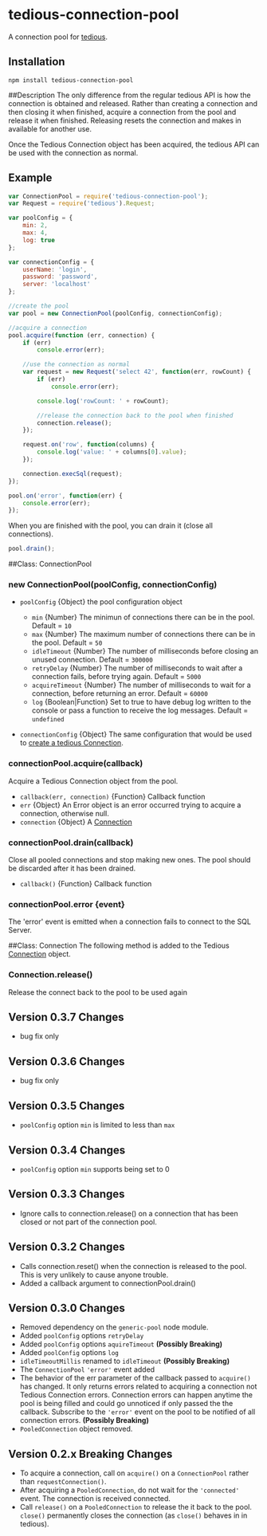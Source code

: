 # tedious-connection-pool
A connection pool for [tedious](http://github.com/pekim/tedious).

## Installation

    npm install tedious-connection-pool
    
##Description
The only difference from the regular tedious API is how the connection is obtained and released. Rather than creating a connection and then closing it when finished, acquire a connection from the pool and release it when finished. Releasing resets the connection and makes in available for another use.

Once the Tedious Connection object has been acquired, the tedious API can be used with the connection as normal.

## Example

```javascript
var ConnectionPool = require('tedious-connection-pool');
var Request = require('tedious').Request;

var poolConfig = {
    min: 2,
    max: 4,
    log: true
};

var connectionConfig = {
    userName: 'login',
    password: 'password',
    server: 'localhost'
};

//create the pool
var pool = new ConnectionPool(poolConfig, connectionConfig);

//acquire a connection
pool.acquire(function (err, connection) {
    if (err)
        console.error(err);

	//use the connection as normal
    var request = new Request('select 42', function(err, rowCount) {
        if (err)
            console.error(err);

        console.log('rowCount: ' + rowCount);

		//release the connection back to the pool when finished
        connection.release();
    });

    request.on('row', function(columns) {
        console.log('value: ' + columns[0].value);
    });

    connection.execSql(request);
});

pool.on('error', function(err) {
    console.error(err);
});
```

When you are finished with the pool, you can drain it (close all connections).
```javascript
pool.drain();
```


##Class: ConnectionPool

### new ConnectionPool(poolConfig, connectionConfig)

* `poolConfig` {Object} the pool configuration object
  * `min` {Number} The minimun of connections there can be in the pool. Default = `10`
  * `max` {Number} The maximum number of connections there can be in the pool. Default = `50`
  * `idleTimeout` {Number} The number of milliseconds before closing an unused connection. Default = `300000`
  * `retryDelay` {Number} The number of milliseconds to wait after a connection fails, before trying again. Default = `5000`
  * `acquireTimeout` {Number} The number of milliseconds to wait for a connection, before returning an error. Default = `60000`
  * `log` {Boolean|Function} Set to true to have debug log written to the console or pass a function to receive the log messages. Default = `undefined`
  
* `connectionConfig` {Object} The same configuration that would be used to [create a
  tedious Connection](http://pekim.github.com/tedious/api-connection.html#function_newConnection).

### connectionPool.acquire(callback)
Acquire a Tedious Connection object from the pool.

 * `callback(err, connection)` {Function} Callback function
  * `err` {Object} An Error object is an error occurred trying to acquire a connection, otherwise null.
  * `connection` {Object} A [Connection](http://pekim.github.com/tedious/api-connection.html)

### connectionPool.drain(callback)
Close all pooled connections and stop making new ones. The pool should be discarded after it has been drained.
 * `callback()` {Function} Callback function

### connectionPool.error {event}
The 'error' event is emitted when a connection fails to connect to the SQL Server.

##Class: Connection
The following method is added to the Tedious [Connection](http://pekim.github.com/tedious/api-connection.html) object.

### Connection.release()
Release the connect back to the pool to be used again

## Version 0.3.7 Changes
* bug fix only

## Version 0.3.6 Changes
* bug fix only

## Version 0.3.5 Changes
* `poolConfig` option `min` is limited to less than `max`

## Version 0.3.4 Changes
* `poolConfig` option `min` supports being set to 0

## Version 0.3.3 Changes
* Ignore calls to connection.release() on a connection that has been closed or not part of the connection pool.

## Version 0.3.2 Changes
 * Calls connection.reset() when the connection is released to the pool. This is very unlikely to cause anyone trouble.
 * Added a callback argument to connectionPool.drain()

## Version 0.3.0 Changes
 * Removed dependency on the `generic-pool` node module.
 * Added `poolConfig` options `retryDelay`
 * Added `poolConfig` options `aquireTimeout` **(Possibly Breaking)**
 * Added `poolConfig` options `log`
 * `idleTimeoutMillis` renamed to `idleTimeout` **(Possibly Breaking)**
 * The `ConnectionPool` `'error'` event added
 * The behavior of the err parameter of the callback passed to `acquire()` has changed. It only returns errors related to acquiring a connection not Tedious Connection errors. Connection errors can happen anytime the pool is being filled and could go unnoticed if only passed the the callback. Subscribe to the `'error'` event on the pool to be notified of all connection errors. **(Possibly Breaking)**
 * `PooledConnection` object removed.

## Version 0.2.x Breaking Changes
* To acquire a connection, call on `acquire()` on a `ConnectionPool` rather than `requestConnection()`.
* After acquiring a `PooledConnection`, do not wait for the `'connected'` event. The connection is received connected.
* Call `release()` on a `PooledConnection` to release the it back to the pool. `close()` permanently closes the connection (as `close()` behaves in in tedious).